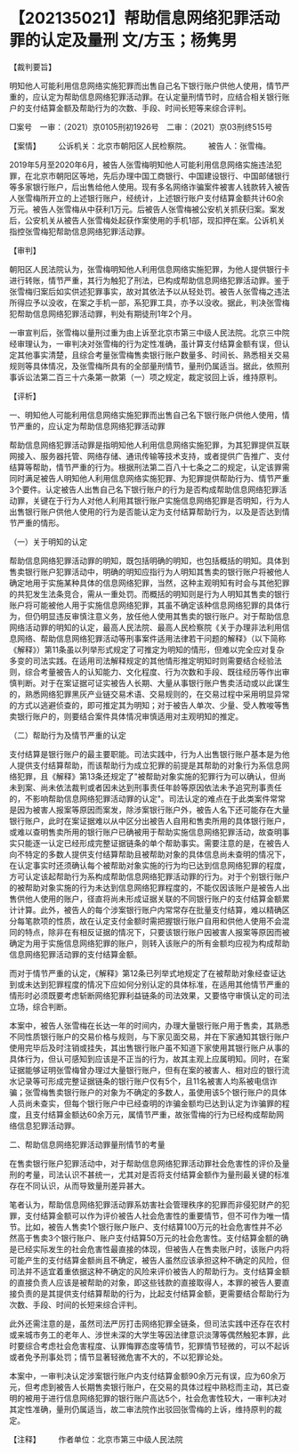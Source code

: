 # 【202135021】帮助信息网络犯罪活动罪的认定及量刑 文/方玉；杨隽男

【裁判要旨】

明知他人可能利用信息网络实施犯罪而出售自己名下银行账户供他人使用，情节严重的，应认定为帮助信息网络犯罪活动罪。在认定量刑情节时，应结合相关银行账户的支付结算金额及帮助行为的次数、手段、时间长短等来综合评判。

□案号　一审：（2021）京0105刑初1926号　二审：（2021）京03刑终515号

【案情】 　　公诉机关：北京市朝阳区人民检察院。 　　被告人：张雪梅。

2019年5月至2020年6月，被告人张雪梅明知他人可能利用信息网络实施违法犯罪，在北京市朝阳区等地，先后办理中国工商银行、中国建设银行、中国邮储银行等多家银行账户，后出售给他人使用。现有多名网络诈骗案件被害人钱款转入被告人张雪梅所开立的上述银行账户，经统计，上述银行账户支付结算金额共计60余万元。被告人张雪梅从中获利1万元。后被告人张雪梅被公安机关抓获归案。案发后，公安机关从被告人张雪梅处起获作案使用的手机1部，现扣押在案。公诉机关指控张雪梅犯帮助信息网络犯罪活动罪。

【审判】

朝阳区人民法院认为，张雪梅明知他人利用信息网络实施犯罪，为他人提供银行卡进行转账，情节严重，其行为触犯了刑法，已构成帮助信息网络犯罪活动罪。鉴于张雪梅归案后如实供述犯罪事实，故对其依法予以从轻处罚。被告人张雪梅之违法所得应予以没收，在案之手机一部，系犯罪工具，亦予以没收。据此，判决张雪梅犯帮助信息网络犯罪活动罪，判处有期徒刑1年2个月。

一审宣判后，张雪梅以量刑过重为由上诉至北京市第三中级人民法院。北京三中院经审理认为，一审判决对张雪梅的行为定性准确，虽计算支付结算金额有误，但认定其他事实清楚，且综合考量张雪梅售卖银行账户数量多、时间长、熟悉相关交易规则等具体情况，及张雪梅所具有的全部量刑情节，量刑仍属适当。据此，依照刑事诉讼法第二百三十六条第一款第（一）项之规定，裁定驳回上诉，维持原判。

【评析】

一、明知他人可能利用信息网络实施犯罪而出售自己名下银行账户供他人使用，情节严重的，应认定为帮助信息网络犯罪活动罪

帮助信息网络犯罪活动罪是指明知他人利用信息网络实施犯罪，为其犯罪提供互联网接入、服务器托管、网络存储、通讯传输等技术支持，或者提供广告推广、支付结算等帮助，情节严重的行为。根据刑法第二百八十七条之二的规定，认定该罪需同时满足被告人明知他人利用信息网络实施犯罪、为犯罪提供帮助行为、情节严重3个要件。认定被告人出售自己名下银行账户的行为是否构成帮助信息网络犯罪活动罪，关键在于行为人对他人利用其银行账户实施信息网络犯罪是否明知，行为人出售银行账户供他人使用的行为是否能认定为支付结算帮助行为，以及是否达到情节严重的情形。

（一）关于明知的认定

帮助信息网络犯罪活动罪的明知，既包括明确的明知，也包括概括的明知。具体到售卖银行账户犯罪活动中，明确的明知应指行为人明知其售卖的银行账户将被他人确定地用于实施某种具体的信息网络犯罪，当然，这种主观明知有时会与其他犯罪的共犯发生法条竞合，需从一重处罚。而概括的明知则是行为人明知其售卖的银行账户将可能被他人用于实施信息网络犯罪，其虽不确定该种信息网络犯罪的具体行为，但仍明显违反审慎注意义务，放任他人使用其售卖的银行账户。对于帮助信息网络活动罪的明知的认定，最高人民法院、最高人民检察院《关于办理非法利用信息网络、帮助信息网络犯罪活动等刑事案件适用法律若干问题的解释》（以下简称《解释》）第11条虽以列举形式规定了可推定为明知的情形，但难以完全应对复杂多变的司法实践。在适用司法解释规定的其他情形推定明知时则需要结合经验法则，综合考量被告人的认知能力、文化程度、行为次数和手段、既往经历等作出审慎判断。对于在案证据可证实被告人长期、大量从事银行账户售卖活动或以此谋生的，熟悉网络犯罪黑灰产业链交易术语、交易规则的，在交易过程中采用明显异常的方式以逃避侦查的，即可推定其为明知；对于被告人单次、少量、受人教唆等售卖银行账户的，则要结合案件具体情况审慎适用对主观明知的推定。

（二）帮助行为及情节严重的认定

支付结算是银行账户的最主要职能。司法实践中，行为人出售银行账户基本是为他人提供支付结算帮助，而该帮助行为成立犯罪的前提是其帮助的对象行为系信息网络犯罪，且《解释》第13条还规定了"被帮助对象实施的犯罪行为可以确认，但尚未到案、尚未依法裁判或者因未达到刑事责任年龄等原因依法未予追究刑事责任的，不影响帮助信息网络犯罪活动罪的认定"。司法认定的难点在于此类案件常常是因为被害人报案等原因而案发，除涉案银行账户外，被告人名下还可能存在大量银行账户，此时在案证据难以从中区分出被告人自用和售卖所用的具体银行账户，或难以查明售卖所用的银行账户已确被用于帮助实施信息网络犯罪活动，故查明事实只能逐一认定已经形成完整证据链条的单个帮助事实。需要注意的是，在被告人向不特定的多数人提供支付结算帮助且被帮助对象的具体信息尚未查明的情况下，在认定事实时还须确认每个被帮助对象实施的行为均已达到信息网络犯罪的程度，方可认定该起帮助行为系构成帮助信息网络犯罪活动罪的行为。对于个别银行账户的被帮助对象实施的行为未达到信息网络犯罪程度的，不能仅因该账户是被告人出售供他人使用的账户，径直将尚未形成证据关联的不同银行账户的支付结算金额累计计算。此外，被告人的每个涉案银行账户内常常存在批量支付结算，难以精确区分每笔款项的性质，故在认定支付金额时需把握银行账户自用和供他人使用不会混同的特点，除非在有相反证据的情况下，只要该银行账户因被害人报案等原因而被确定为用于实施信息网络犯罪的账户，则转入该账户的所有金额均应视为构成帮助信息网络犯罪活动罪的支付结算金额。

而对于情节严重的认定，《解释》第12条已列举式地规定了在被帮助对象经查证达到或未达到犯罪程度的情况下应如何分别认定的具体标准，在适用其他情节严重的情形时必须既要考虑斩断网络犯罪利益链条的司法效果，又要恪守审慎认定的司法立场，综合判断。

本案中，被告人张雪梅在长达一年的时间内，办理大量银行账户用于售卖，其熟悉不同性质银行账户的交易价格与规则，与下家见面交易，并在下家通知其银行账户使用完毕后及时注销或挂失，其出售银行账户虽不知道下家使用其银行账户从事的具体行为，但认可感知到应该是不正当的行为，故其主观上应属明知。同时，在案证据能够证明张雪梅曾办理过大量银行账户，但有在案的被害人、相对应的银行流水记录等可形成完整证据链条的银行账户仅有5个，且11名被害人均系被电信诈骗；张雪梅售卖银行账户的对象为不确定的多数人，虽使用该5个银行账户的具体人员尚未查实，但每个银行账户中已经查明的诈骗金额均已达到认定为诈骗罪的程度，且支付结算金额达60余万元，属情节严重，故张雪梅的行为已经构成帮助网络信息犯罪活动罪。

二、帮助信息网络犯罪活动罪量刑情节的考量

在售卖银行账户犯罪活动中，对于帮助信息网络犯罪活动罪社会危害性的评价及量刑的考量，司法认识不甚统一，尤其对是否将支付结算金额作为量刑最关键的标准存在不同认识，从而导致量刑差异甚大。

笔者认为，帮助信息网络犯罪活动罪系妨害社会管理秩序的犯罪而非侵犯财产的犯罪，支付结算金额可以作为评价被告人社会危害性的重要情节，但不可作为唯一情节。比如，被告人售卖1个银行账户账户、支付结算100万元的社会危害性并不必然高于售卖3个银行账户、账户支付结算50万元的社会危害性。支付结算金额的确是已经实际发生的社会危害性最直接的体现，但被告人在售卖账户时，该账户内将可能产生的支付结算金额尚且不确定，被告人虽然应该承担这种不确定的风险，但司法并不适宜着重依据这种不确定的风险来评价被告人的帮助行为。支付结算金额的直接负责人应该是被帮助的对象，即这些钱款的直接取得人，本罪的被告人要直接负责的是其提供支付结算帮助的行为，比起支付结算金额，更需要结合帮助行为次数、手段、时间的长短来综合评判。

此外还需注意的是，虽然司法严厉打击网络犯罪全链条，但司法实践中还存在农村或来城市务工的老年人、涉世未深的大学生等因法律意识淡薄等偶然触犯本罪，此时要综合考虑社会危害程度、认罪悔罪态度等情节，犯罪情节轻微的，可以不起诉或者免予刑事处罚；情节显著轻微危害不大的，不以犯罪论处。

本案中，一审判决认定涉案银行账户内支付结算金额90余万元有误，应为60余万元，但考虑到被告人长期售卖银行账户，在交易的具体过程中熟稔而主动，其已查明的被用于进行信息网络犯罪的银行账户高达5个，社会危害性较大，一审判决对其定性准确，量刑仍属适当，故二审法院作出驳回张雪梅的上诉，维持原判的裁定。

【注释】 　　作者单位：北京市第三中级人民法院